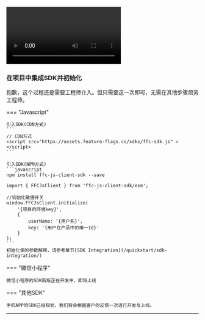 
![type:video](/codeless/img/202111060040.mp4)

### 在项目中集成SDK并初始化

抱歉，这个过程还是需要工程师介入。但只需要这一次即可，无需在其他步骤烦劳工程师。


=== "Javascript"

    引入SDK(CDN方式)
    ```
    // CDN方式
    <script src="https://assets.feature-flags.co/sdks/ffc-sdk.js" ></script>
    ```

    引入SDK(NPM方式)
    ```javascript
    npm install ffc-js-client-sdk --save

    import { FFCJsClient } from 'ffc-js-client-sdk/esm';

    //初始化敏捷开关
    window.FFCJsClient.initialize(
        '{项目的环境key}',
        {
            userName: '{用户名}',
            key: '{用户在产品中的唯一Id}'
        }
    );
    ```
    初始化使的参数解释，请参考章节[SDK Integration](/quickstart/sdk-integration/)

=== "微信小程序"
    
    微信小程序的SDK新版正在开发中，即将上线

=== "其他SDK"
   
    手机APP的SDK已经规划，我们将会根据客户的反馈一次进行开发与上线。

-------



<!-- 

## 集成SDK到应用程序中

Npm安装插件
```
npm install ffc-js-client-sdk --save
```
Import插件
```
// Html5 import 方法
<script src="../node_modules/ffc-js-client-sdk/umd/index.js" ></script>

// Typescript 以及支持 import 语法的 JavaScript
import { FFCJsClient } from 'ffc-js-client-sdk/esm';
```

初始化敏捷开关
```javascript
// 初始化sdk，传入环境Key
FFCJsClient.initialize('{项目的环境key}');
```
在用户登录后传递用户信息给敏捷开关SDK
```javascript
// 初始化用户信息，通常这一步会在登录后被调用
FFCJsClient.initUserInfo({
    userName: '{用户名}',
    email: '{用户邮箱（选填）}}',
    key: '{用户在产品中的唯一Id}',
    customizeProperties: [ 
        {
            name: "{自定义属性名称}",
            value: "{自定义属性值}"
        }
    ]
});
```

## 创建开关

点击左侧菜单中"开关管理"进入开关列表页面，然后点击右上角的按钮"+ 添加开关"

![](/quickstart/img/1-1创建开关.png)

输入开关的名称，点击"确定"。进入开关编辑页

![](/quickstart/codeless/img/2-codelesssetting.png)

## 设置css selector

使用浏览器的网站监测工具，获得相关功能模块的css selector。将其填入开关设置中，并配置对应的Web Url特征以及控制功能所对应的返回状态。

![type:video](/quickstart/codeless/img/20211018_123847.mp4)
> 上述演示用视频使用的是敏捷开关后台网站应用，请在自己的项目中选择对应的功能模块css selector

## 设置目标条件，控制功能发布

![type:video](/quickstart/codeless/img/20211018_125803.mp4)

## 数据指标与数据实验

### Pageview

![type:video](/quickstart/codeless/img/20211019_112418.mp4)

> 上述演示用视频使用的是敏捷开关后台网站应用，请在自己的项目中选择对应的pageview的web url

### 点击事件

![type:video](/quickstart/codeless/img/20211019_113337.mp4)

> 上述演示用视频使用的是敏捷开关后台网站应用，请在自己的项目中选择对应的功能模块css selector

## 查看数据实验报表

> 文档正在更新中，敬请期待... -->
